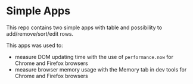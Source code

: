 # Simple Apps

This repo contains two simple apps with table and possibility to add/remove/sort/edit rows.

This apps was used to:
- measure DOM updating time with the use of `performance.now` for Chrome and Firefox browsers
- measure browser memory usage with the Memory tab in dev tools for Chrome and Firefox browsers



